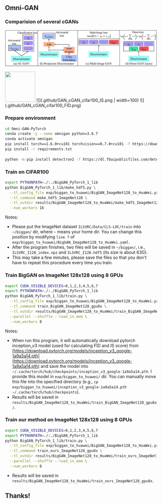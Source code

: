 ## Omni-GAN

### Comparision of several cGANs

![](.github/cgan_loss.jpg)

<img src="https://github.com/PeterouZh/Omni-GAN-PyTorch/blob/main/.github/GAN_cGAN_cifar100_IS.png" width="100" height="100">
![](.github/GAN_cGAN_cifar100_IS.png | width=100)
![](.github/GAN_cGAN_cifar100_FID.png)

### Prepare environment


```bash
cd Omni-GAN-PyTorch
conda create -y --name omnigan python=3.6.7 
conda activate omnigan
pip install torch==1.6.0+cu101 torchvision==0.7.0+cu101 -f https://download.pytorch.org/whl/torch_stable.html
pip install -r requirements.txt

python -m pip install detectron2 -f https://dl.fbaipublicfiles.com/detectron2/wheels/cu101/torch1.6/index.html
```

### Train on CIFAR100

```bash
export PYTHONPATH=./:./BigGAN_PyTorch_1_lib
python BigGAN_PyTorch_1_lib/make_hdf5.py \
  --tl_config_file exp/biggan_to_huawei/BigGAN_ImageNet128_to_HuaWei.yaml \
  --tl_command make_hdf5_ImageNet128 \
  --tl_outdir results/BigGAN_ImageNet128_to_HuaWei/make_hdf5_ImageNet128 \
  --num_workers 16
```

Notes:

- Please put the ImageNet dataset `ILSVRC/Data/CLS-LOC/train` into `~/biggan/` dir, where `~` means your home dir. You can change this position by modifying `line 7` of `exp/biggan_to_huawei/BigGAN_ImageNet128_to_HuaWei.yaml`.
- After the program finishes, two files will be saved in `~/biggan/`, i.e., `ILSVRC_I128_index.npz` and `ILSVRC_I128.hdf5` (its size is about 63G). 
- This may take a few minutes, please save the files so that you don't have to repeat this procedure every time you train.

### Train BigGAN on ImageNet 128x128 using 8 GPUs

```bash
export CUDA_VISIBLE_DEVICES=0,1,2,3,4,5,6,7
export PYTHONPATH=./:./BigGAN_PyTorch_1_lib
python BigGAN_PyTorch_1_lib/train.py \
  --tl_config_file exp/biggan_to_huawei/BigGAN_ImageNet128_to_HuaWei.yaml \
  --tl_command train_BigGAN_ImageNet128_gpu8x \
  --tl_outdir results/BigGAN_ImageNet128_to_HuaWei/train_BigGAN_ImageNet128_gpu8x \
  --parallel --shuffle --load_in_mem \
  --num_workers 8
```
Notes: 

- When run this program, it will automatically download pytorch inception_v3 model (used for calculating FID and IS score) from [https://download.pytorch.org/models/inception_v3_google-1a9a5a14.pth](https://download.pytorch.org/models/inception_v3_google-1a9a5a14.pth) and save the model into `~/.cache/torch/hub/checkpoints/inception_v3_google-1a9a5a14.pth`. I provide this model in `exp/biggan_to_huawei/` dir. You can manually move this file into the specified directory (e.g., `cp exp/biggan_to_huawei/inception_v3_google-1a9a5a14.pth ~/.cache/torch/hub/checkpoints`).
- Results will be saved in `results/BigGAN_ImageNet128_to_HuaWei/train_BigGAN_ImageNet128_gpu8x/`.

### Train our method on ImageNet 128x128 using 8 GPUs

```bash
export CUDA_VISIBLE_DEVICES=0,1,2,3,4,5,6,7
export PYTHONPATH=./:./BigGAN_PyTorch_1_lib
python BigGAN_PyTorch_1_lib/train.py \
  --tl_config_file exp/biggan_to_huawei/BigGAN_ImageNet128_to_HuaWei.yaml \
  --tl_command train_ours_ImageNet128_gpu8x \
  --tl_outdir results/BigGAN_ImageNet128_to_HuaWei/train_ours_ImageNet128_gpu8x \
  --parallel --shuffle --load_in_mem \
  --num_workers 8
```

- Results will be saved in `results/BigGAN_ImageNet128_to_HuaWei/train_ours_ImageNet128_gpu8x`.

## Thanks!